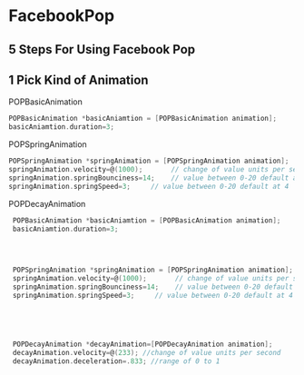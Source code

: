 <h1>FacebookPop</h1>


## 5 Steps For Using Facebook Pop



## 1 Pick Kind of Animation

 POPBasicAnimation 
 ```objective-c
 POPBasicAnimation *basicAniamtion = [POPBasicAnimation animation];
 basicAniamtion.duration=3;
 ```
 
 POPSpringAnimation 
  ```objective-c
  POPSpringAnimation *springAnimation = [POPSpringAnimation animation];
 springAnimation.velocity=@(1000);       // change of value units per second
 springAnimation.springBounciness=14;    // value between 0-20 default at 4
 springAnimation.springSpeed=3;     // value between 0-20 default at 4
  ```
 POPDecayAnimation


```objective-c
 POPBasicAnimation *basicAniamtion = [POPBasicAnimation animation];
 basicAniamtion.duration=3;
 


 
 POPSpringAnimation *springAnimation = [POPSpringAnimation animation];
 springAnimation.velocity=@(1000);       // change of value units per second
 springAnimation.springBounciness=14;    // value between 0-20 default at 4
 springAnimation.springSpeed=3;     // value between 0-20 default at 4
 



 
 POPDecayAnimation *decayAnimation=[POPDecayAnimation animation];
 decayAnimation.velocity=@(233); //change of value units per second
 decayAnimation.deceleration=.833; //range of 0 to 1
```

